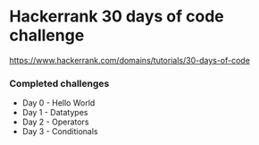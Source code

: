 # Hackerrank 30 days of code challenge

https://www.hackerrank.com/domains/tutorials/30-days-of-code

### Completed challenges

- Day 0 - Hello World
- Day 1 - Datatypes
- Day 2 - Operators
- Day 3 - Conditionals
